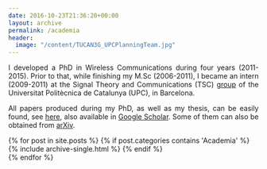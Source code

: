 ```yaml
---
date: 2016-10-23T21:36:20+00:00
layout: archive
permalink: /academia
header:
  image: "/content/TUCAN3G_UPCPlanningTeam.jpg"
---
```


<p style="text-align: justify;">
I developed a PhD in Wireless Communications during four years (2011-2015). Prior to that, while finishing my M.Sc (2006-2011), I became an intern (2009-2011) at the Signal Theory and Communications (TSC)
<a href="https://spcom.upc.edu/">group</a> of the Universitat Politècnica de Catalunya (UPC), in Barcelona.
</p>

<div style="text-align: justify;">
All papers produced during my PhD, as well as my thesis, can be easily found, see <a href="https://spcom.upc.edu/index.php?user=marc">here</a>, also available in <a href="https://scholar.google.es/citations?user=__4XCdYAAAAJ&hl=en">Google Scholar</a>. Some of them can also be obtained from <a href="https://arxiv.org/">arXiv</a>.
</div>

{% for post in site.posts %}
  {% if post.categories contains 'Academia' %}
    {% include archive-single.html %}
  {% endif %}  
{% endfor %}

